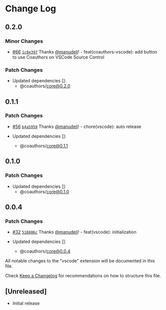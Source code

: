 # Change Log

## 0.2.0

### Minor Changes

- [#66](https://github.com/coauthors/coauthors/pull/66) [`1c8e397`](https://github.com/coauthors/coauthors/commit/1c8e39709b56c2b0635bd94d203758af54728b31) Thanks [@manudeli](https://github.com/manudeli)! - feat(coauthors-vscode): add button to use Coauthors on VSCode Source Control

### Patch Changes

- Updated dependencies []:
  - @coauthors/core@0.2.0

## 0.1.1

### Patch Changes

- [#56](https://github.com/coauthors/coauthors/pull/56) [`b4a5959`](https://github.com/coauthors/coauthors/commit/b4a595987bbb0bdae96d15bfdf4bdb3842f755be) Thanks [@manudeli](https://github.com/manudeli)! - chore(vscode): auto release

- Updated dependencies []:
  - @coauthors/core@0.1.1

## 0.1.0

### Patch Changes

- Updated dependencies []:
  - @coauthors/core@0.1.0

## 0.0.4

### Patch Changes

- [#32](https://github.com/coauthors/coauthors/pull/32) [`518886c`](https://github.com/coauthors/coauthors/commit/518886c626a2f293d914ff9588f313da79e3593f) Thanks [@manudeli](https://github.com/manudeli)! - feat(vscode): initialization

- Updated dependencies []:
  - @coauthors/core@0.0.4

All notable changes to the "vscode" extension will be documented in this file.

Check [Keep a Changelog](http://keepachangelog.com/) for recommendations on how to structure this file.

## [Unreleased]

- Initial release
